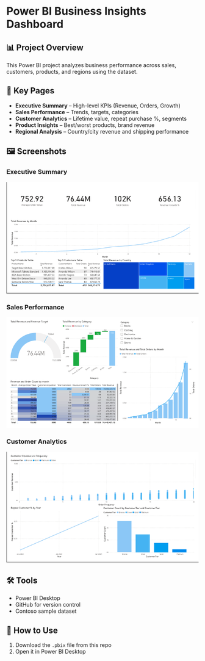 # Power BI Business Insights Dashboard

## 📊 Project Overview
This Power BI project analyzes business performance across sales, customers, products, and regions using the dataset.

## 🔑 Key Pages
- **Executive Summary** – High-level KPIs (Revenue, Orders, Growth)
- **Sales Performance** – Trends, targets, categories
- **Customer Analytics** – Lifetime value, repeat purchase %, segments
- **Product Insights** – Best/worst products, brand revenue
- **Regional Analysis** – Country/city revenue and shipping performance

## 🖼️ Screenshots
### Executive Summary
![Executive Summary](https://github.com/zainkhan-dev/Sales-Analytics-Portfolio/blob/main/IMAGES/executive-summary.png)

### Sales Performance
![Sales Performance](https://github.com/zainkhan-dev/Sales-Analytics-Portfolio/blob/main/IMAGES/sales-performance.png
)

### Customer Analytics
![Customer Analytics](https://github.com/zainkhan-dev/Sales-Analytics-Portfolio/blob/main/IMAGES/customer-analytics.png)

## 🛠️ Tools
- Power BI Desktop
- GitHub for version control
- Contoso sample dataset

## 🚀 How to Use
1. Download the `.pbix` file from this repo
2. Open it in Power BI Desktop


